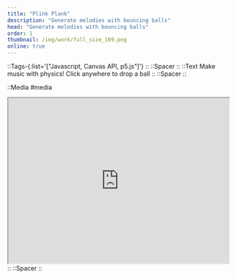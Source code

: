 ```yaml
---
title: "Plink Plank"
description: "Generate melodies with bouncing balls"
head: "Generate melodies with bouncing balls"
order: 1
thumbnail: /img/work/full_size_169.png
online: true
---
```


::Tags-{:list='["Javascript, Canvas API, p5.js"]'}
::
::Spacer
::
::Text
Make music with physics! Click anywhere to drop a ball
::
::Spacer
::

::Media
#media
<iframe src="https://plink-plank.netlify.app/" width=100%  style="aspect-ratio:3.2/2.4" ></iframe>
::
::Spacer
::

